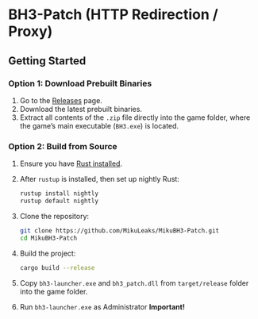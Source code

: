 # BH3-Patch (HTTP Redirection / Proxy)

## Getting Started

### Option 1: Download Prebuilt Binaries

1. Go to the [Releases](https://github.com/MikuLeaks/MikuBH3-Patch/releases) page.
2. Download the latest prebuilt binaries.
3. Extract all contents of the `.zip` file directly into the game folder, where the game’s main executable (`BH3.exe`) is located.

### Option 2: Build from Source

1. Ensure you have [Rust installed](https://www.rust-lang.org/tools/install).
2. After `rustup` is installed, then set up nightly Rust:
   ```sh
   rustup install nightly
   rustup default nightly
   ```
3. Clone the repository:

   ```bash
   git clone https://github.com/MikuLeaks/MikuBH3-Patch.git
   cd MikuBH3-Patch
   ```

4. Build the project:
   ```bash
   cargo build --release
   ```

5. Copy `bh3-launcher.exe` and `bh3_patch.dll` from `target/release` folder into the game folder.
6. Run `bh3-launcher.exe` as Administrator **Important!**
